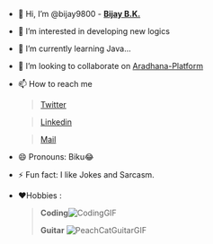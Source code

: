 - 👋 Hi, I’m @bijay9800 - [**Bijay B.K.**](https://avatars.githubusercontent.com/u/125327818?s=400&u=d9a84bf6a875eb8cc07a65a71f5da7e26ababf73&v=4)
- 👀 I’m interested in developing new logics 
- 🌱 I’m currently learning Java...
- 💞️ I’m looking to collaborate on [Aradhana-Platform](https://github.com/bijay9800/Aradhana-Platform)
- 📫 How to reach me 
  > [Twitter](https://twitter.com/k_bijay)
  
  > [Linkedin](https://www.linkedin.com/in/bijay-b-k-ba5440261/)

  >[Mail](bijaybk307@gmail.com)
- 😄 Pronouns: Biku😂
- ⚡ Fun fact: I like Jokes and Sarcasm.
- ❤️Hobbies :
  > **Coding**![CodingGIF](https://github.com/bijay9800/bijay9800/assets/125327818/e1f6b02e-81c3-467c-85c9-17784569e9e0)
  > 
  > **Guitar** ![PeachCatGuitarGIF](https://github.com/bijay9800/bijay9800/assets/125327818/f205a5ad-0f76-4cda-a0f8-4dd23b14b41d)


  

